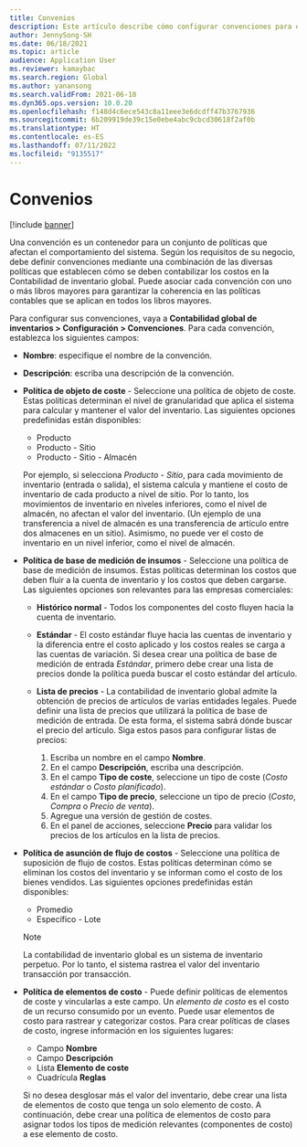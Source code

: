 ```yaml
---
title: Convenios
description: Este artículo describe cómo configurar convenciones para establecer cómo se deben contabilizar los costos en la Contabilidad de inventario global.
author: JennySong-SH
ms.date: 06/18/2021
ms.topic: article
audience: Application User
ms.reviewer: kamaybac
ms.search.region: Global
ms.author: yanansong
ms.search.validFrom: 2021-06-18
ms.dyn365.ops.version: 10.0.20
ms.openlocfilehash: f148d4c6ece543c8a11eee3e6dcdff47b3767936
ms.sourcegitcommit: 6b209919de39c15e0ebe4abc9cbcd30618f2af0b
ms.translationtype: HT
ms.contentlocale: es-ES
ms.lasthandoff: 07/11/2022
ms.locfileid: "9135517"
---
```

# <a name="conventions"></a>Convenios

[!include [banner](../includes/banner.md)]

Una convención es un contenedor para un conjunto de políticas que afectan el comportamiento del sistema. Según los requisitos de su negocio, debe definir convenciones mediante una combinación de las diversas políticas que establecen cómo se deben contabilizar los costos en la Contabilidad de inventario global. Puede asociar cada convención con uno o más libros mayores para garantizar la coherencia en las políticas contables que se aplican en todos los libros mayores.

Para configurar sus convenciones, vaya a **Contabilidad global de inventarios \> Configuración \> Convenciones**. Para cada convención, establezca los siguientes campos:

- **Nombre**: especifique el nombre de la convención.
- **Descripción**: escriba una descripción de la convención.
- **Política de objeto de coste** - Seleccione una política de objeto de coste. Estas políticas determinan el nivel de granularidad que aplica el sistema para calcular y mantener el valor del inventario. Las siguientes opciones predefinidas están disponibles:

    - Producto
    - Producto - Sitio
    - Producto - Sitio - Almacén

    Por ejemplo, si selecciona *Producto - Sitio*, para cada movimiento de inventario (entrada o salida), el sistema calcula y mantiene el costo de inventario de cada producto a nivel de sitio. Por lo tanto, los movimientos de inventario en niveles inferiores, como el nivel de almacén, no afectan el valor del inventario. (Un ejemplo de una transferencia a nivel de almacén es una transferencia de artículo entre dos almacenes en un sitio). Asimismo, no puede ver el costo de inventario en un nivel inferior, como el nivel de almacén.

- **Política de base de medición de insumos** - Seleccione una política de base de medición de insumos. Estas políticas determinan los costos que deben fluir a la cuenta de inventario y los costos que deben cargarse. Las siguientes opciones son relevantes para las empresas comerciales:

    - **Histórico normal** - Todos los componentes del costo fluyen hacia la cuenta de inventario.
    - **Estándar** - El costo estándar fluye hacia las cuentas de inventario y la diferencia entre el costo aplicado y los costos reales se carga a las cuentas de variación. Si desea crear una política de base de medición de entrada *Estándar*, primero debe crear una lista de precios donde la política pueda buscar el costo estándar del artículo.
    - **Lista de precios** - La contabilidad de inventario global admite la obtención de precios de artículos de varias entidades legales. Puede definir una lista de precios que utilizará la política de base de medición de entrada. De esta forma, el sistema sabrá dónde buscar el precio del artículo. Siga estos pasos para configurar listas de precios:

        1. Escriba un nombre en el campo **Nombre**.
        1. En el campo **Descripción**, escriba una descripción.
        1. En el campo **Tipo de coste**, seleccione un tipo de coste (*Costo estándar* o *Costo planificado*).
        1. En el campo **Tipo de precio**, seleccione un tipo de precio (*Costo*, *Compra* o *Precio de venta*).
        1. Agregue una versión de gestión de costes.
        1. En el panel de acciones, seleccione **Precio** para validar los precios de los artículos en la lista de precios.

- **Política de asunción de flujo de costos** - Seleccione una política de suposición de flujo de costos. Estas políticas determinan cómo se eliminan los costos del inventario y se informan como el costo de los bienes vendidos. Las siguientes opciones predefinidas están disponibles:

    - Promedio
    - Específico - Lote

    > [!NOTE]
    > La contabilidad de inventario global es un sistema de inventario perpetuo. Por lo tanto, el sistema rastrea el valor del inventario transacción por transacción.

- **Política de elementos de costo** - Puede definir políticas de elementos de coste y vincularlas a este campo. Un *elemento de costo* es el costo de un recurso consumido por un evento. Puede usar elementos de costo para rastrear y categorizar costos. Para crear políticas de clases de costo, ingrese información en los siguientes lugares:

    - Campo **Nombre**
    - Campo **Descripción**
    - Lista **Elemento de coste**
    - Cuadrícula **Reglas**

    Si no desea desglosar más el valor del inventario, debe crear una lista de elementos de costo que tenga un solo elemento de costo. A continuación, debe crear una política de elementos de costo para asignar todos los tipos de medición relevantes (componentes de costo) a ese elemento de costo.
